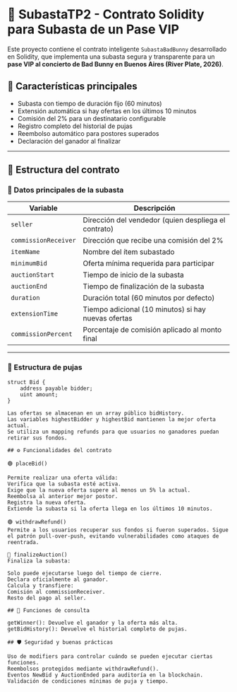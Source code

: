 # 🧾 SubastaTP2 - Contrato Solidity para Subasta de un Pase VIP

Este proyecto contiene el contrato inteligente `SubastaBadBunny` desarrollado en Solidity, que implementa una subasta segura y transparente para un **pase VIP al concierto de Bad Bunny en Buenos Aires (River Plate, 2026)**.

## 🚀 Características principales

- Subasta con tiempo de duración fijo (60 minutos)
- Extensión automática si hay ofertas en los últimos 10 minutos
- Comisión del 2% para un destinatario configurable
- Registro completo del historial de pujas
- Reembolso automático para postores superados
- Declaración del ganador al finalizar

---

## 🔧 Estructura del contrato

### 🔹 Datos principales de la subasta

| Variable               | Descripción                                                  |
|------------------------|--------------------------------------------------------------|
| `seller`               | Dirección del vendedor (quien despliega el contrato)         |
| `commissionReceiver`   | Dirección que recibe una comisión del 2%                     |
| `itemName`             | Nombre del ítem subastado                                    |
| `minimumBid`           | Oferta mínima requerida para participar                      |
| `auctionStart`         | Tiempo de inicio de la subasta                               |
| `auctionEnd`           | Tiempo de finalización de la subasta                         |
| `duration`             | Duración total (60 minutos por defecto)                      |
| `extensionTime`        | Tiempo adicional (10 minutos) si hay nuevas ofertas          |
| `commissionPercent`    | Porcentaje de comisión aplicado al monto final               |

---

### 🔹 Estructura de pujas

```solidity
struct Bid {
    address payable bidder;
    uint amount;
}

Las ofertas se almacenan en un array público bidHistory.
Las variables highestBidder y highestBid mantienen la mejor oferta actual.
Se utiliza un mapping refunds para que usuarios no ganadores puedan retirar sus fondos.

## ⚙️ Funcionalidades del contrato

🟢 placeBid()

Permite realizar una oferta válida:
Verifica que la subasta esté activa.
Exige que la nueva oferta supere al menos un 5% la actual.
Reembolsa al anterior mejor postor.
Registra la nueva oferta.
Extiende la subasta si la oferta llega en los últimos 10 minutos.

🟢 withdrawRefund()
Permite a los usuarios recuperar sus fondos si fueron superados. Sigue el patrón pull-over-push, evitando vulnerabilidades como ataques de reentrada.

🔴 finalizeAuction()
Finaliza la subasta:

Solo puede ejecutarse luego del tiempo de cierre.
Declara oficialmente al ganador.
Calcula y transfiere:
Comisión al commissionReceiver.
Resto del pago al seller.

## 👀 Funciones de consulta

getWinner(): Devuelve el ganador y la oferta más alta.
getBidHistory(): Devuelve el historial completo de pujas.

## 🛡️ Seguridad y buenas prácticas

Uso de modifiers para controlar cuándo se pueden ejecutar ciertas funciones.
Reembolsos protegidos mediante withdrawRefund().
Eventos NewBid y AuctionEnded para auditoría en la blockchain.
Validación de condiciones mínimas de puja y tiempo.